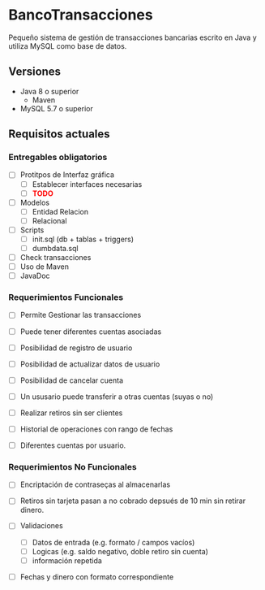 # BancoTransacciones
Pequeño sistema de gestión de transacciones bancarias escrito en Java y utiliza MySQL como base de datos.

## Versiones
- Java 8 o superior
    - Maven
- MySQL 5.7 o superior

## Requisitos actuales


### Entregables obligatorios
- [ ] Protitpos de Interfaz gráfica
    - [ ] Establecer interfaces necesarias
    - [ ] <b style="color:red;">TODO</b>
- [ ] Modelos
    - [ ] Entidad Relacion
    - [ ] Relacional
- [ ] Scripts
    - [ ] init.sql (db + tablas + triggers)
    - [ ] dumbdata.sql
- [ ] Check transacciones
- [ ] Uso de Maven
- [ ] JavaDoc

### Requerimientos Funcionales
- [ ] Permite Gestionar las transacciones
- [ ] Puede tener diferentes cuentas asociadas
- [ ] Posibilidad de registro de usuario
- [ ] Posibilidad de actualizar datos de usuario
- [ ] Posibilidad de cancelar cuenta
- [ ] Un ususario puede transferir a otras cuentas (suyas o no)
- [ ] Realizar retiros sin ser clientes
- [ ] Historial de operaciones con rango de fechas
- [ ] Diferentes cuentas por usuario.



### Requerimientos No Funcionales
- [ ] Encriptación de contraseças al almacenarlas
- [ ] Retiros sin tarjeta pasan a no cobrado depsués de 10 min sin retirar dinero.
- [ ] Validaciones 
    - [ ] Datos de entrada (e.g. formato / campos vacíos)
    - [ ] Logicas (e.g. saldo negativo, doble retiro sin cuenta)
    - [ ] información repetida
- [ ] Fechas y dinero con formato correspondiente






